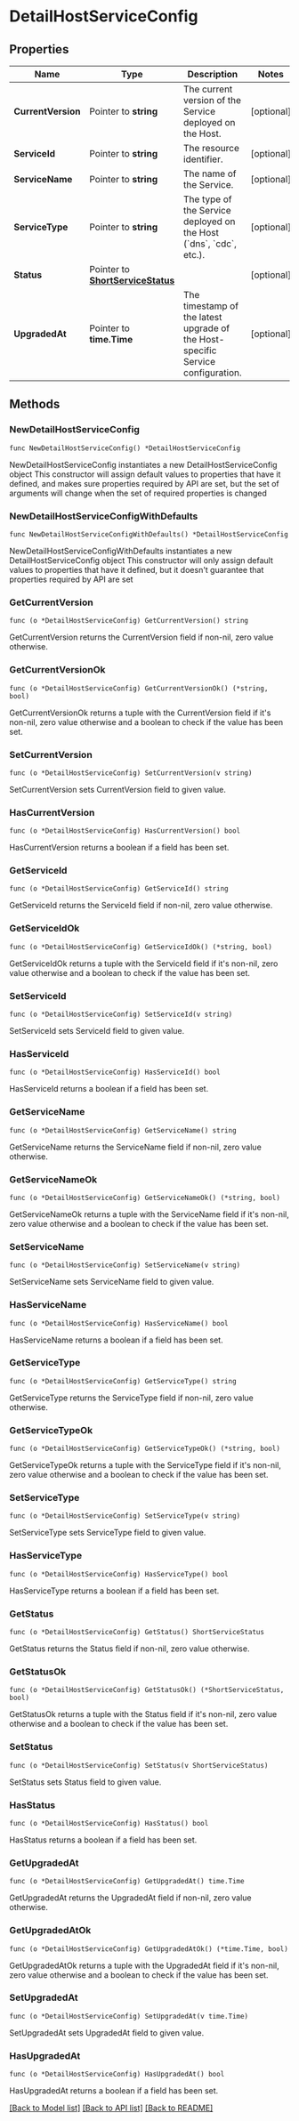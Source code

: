 # DetailHostServiceConfig

## Properties

Name | Type | Description | Notes
------------ | ------------- | ------------- | -------------
**CurrentVersion** | Pointer to **string** | The current version of the Service deployed on the Host. | [optional] 
**ServiceId** | Pointer to **string** | The resource identifier. | [optional] 
**ServiceName** | Pointer to **string** | The name of the Service. | [optional] 
**ServiceType** | Pointer to **string** | The type of the Service deployed on the Host (&#x60;dns&#x60;, &#x60;cdc&#x60;, etc.). | [optional] 
**Status** | Pointer to [**ShortServiceStatus**](ShortServiceStatus.md) |  | [optional] 
**UpgradedAt** | Pointer to **time.Time** | The timestamp of the latest upgrade of the Host-specific Service configuration. | [optional] 

## Methods

### NewDetailHostServiceConfig

`func NewDetailHostServiceConfig() *DetailHostServiceConfig`

NewDetailHostServiceConfig instantiates a new DetailHostServiceConfig object
This constructor will assign default values to properties that have it defined,
and makes sure properties required by API are set, but the set of arguments
will change when the set of required properties is changed

### NewDetailHostServiceConfigWithDefaults

`func NewDetailHostServiceConfigWithDefaults() *DetailHostServiceConfig`

NewDetailHostServiceConfigWithDefaults instantiates a new DetailHostServiceConfig object
This constructor will only assign default values to properties that have it defined,
but it doesn't guarantee that properties required by API are set

### GetCurrentVersion

`func (o *DetailHostServiceConfig) GetCurrentVersion() string`

GetCurrentVersion returns the CurrentVersion field if non-nil, zero value otherwise.

### GetCurrentVersionOk

`func (o *DetailHostServiceConfig) GetCurrentVersionOk() (*string, bool)`

GetCurrentVersionOk returns a tuple with the CurrentVersion field if it's non-nil, zero value otherwise
and a boolean to check if the value has been set.

### SetCurrentVersion

`func (o *DetailHostServiceConfig) SetCurrentVersion(v string)`

SetCurrentVersion sets CurrentVersion field to given value.

### HasCurrentVersion

`func (o *DetailHostServiceConfig) HasCurrentVersion() bool`

HasCurrentVersion returns a boolean if a field has been set.

### GetServiceId

`func (o *DetailHostServiceConfig) GetServiceId() string`

GetServiceId returns the ServiceId field if non-nil, zero value otherwise.

### GetServiceIdOk

`func (o *DetailHostServiceConfig) GetServiceIdOk() (*string, bool)`

GetServiceIdOk returns a tuple with the ServiceId field if it's non-nil, zero value otherwise
and a boolean to check if the value has been set.

### SetServiceId

`func (o *DetailHostServiceConfig) SetServiceId(v string)`

SetServiceId sets ServiceId field to given value.

### HasServiceId

`func (o *DetailHostServiceConfig) HasServiceId() bool`

HasServiceId returns a boolean if a field has been set.

### GetServiceName

`func (o *DetailHostServiceConfig) GetServiceName() string`

GetServiceName returns the ServiceName field if non-nil, zero value otherwise.

### GetServiceNameOk

`func (o *DetailHostServiceConfig) GetServiceNameOk() (*string, bool)`

GetServiceNameOk returns a tuple with the ServiceName field if it's non-nil, zero value otherwise
and a boolean to check if the value has been set.

### SetServiceName

`func (o *DetailHostServiceConfig) SetServiceName(v string)`

SetServiceName sets ServiceName field to given value.

### HasServiceName

`func (o *DetailHostServiceConfig) HasServiceName() bool`

HasServiceName returns a boolean if a field has been set.

### GetServiceType

`func (o *DetailHostServiceConfig) GetServiceType() string`

GetServiceType returns the ServiceType field if non-nil, zero value otherwise.

### GetServiceTypeOk

`func (o *DetailHostServiceConfig) GetServiceTypeOk() (*string, bool)`

GetServiceTypeOk returns a tuple with the ServiceType field if it's non-nil, zero value otherwise
and a boolean to check if the value has been set.

### SetServiceType

`func (o *DetailHostServiceConfig) SetServiceType(v string)`

SetServiceType sets ServiceType field to given value.

### HasServiceType

`func (o *DetailHostServiceConfig) HasServiceType() bool`

HasServiceType returns a boolean if a field has been set.

### GetStatus

`func (o *DetailHostServiceConfig) GetStatus() ShortServiceStatus`

GetStatus returns the Status field if non-nil, zero value otherwise.

### GetStatusOk

`func (o *DetailHostServiceConfig) GetStatusOk() (*ShortServiceStatus, bool)`

GetStatusOk returns a tuple with the Status field if it's non-nil, zero value otherwise
and a boolean to check if the value has been set.

### SetStatus

`func (o *DetailHostServiceConfig) SetStatus(v ShortServiceStatus)`

SetStatus sets Status field to given value.

### HasStatus

`func (o *DetailHostServiceConfig) HasStatus() bool`

HasStatus returns a boolean if a field has been set.

### GetUpgradedAt

`func (o *DetailHostServiceConfig) GetUpgradedAt() time.Time`

GetUpgradedAt returns the UpgradedAt field if non-nil, zero value otherwise.

### GetUpgradedAtOk

`func (o *DetailHostServiceConfig) GetUpgradedAtOk() (*time.Time, bool)`

GetUpgradedAtOk returns a tuple with the UpgradedAt field if it's non-nil, zero value otherwise
and a boolean to check if the value has been set.

### SetUpgradedAt

`func (o *DetailHostServiceConfig) SetUpgradedAt(v time.Time)`

SetUpgradedAt sets UpgradedAt field to given value.

### HasUpgradedAt

`func (o *DetailHostServiceConfig) HasUpgradedAt() bool`

HasUpgradedAt returns a boolean if a field has been set.


[[Back to Model list]](../README.md#documentation-for-models) [[Back to API list]](../README.md#documentation-for-api-endpoints) [[Back to README]](../README.md)


